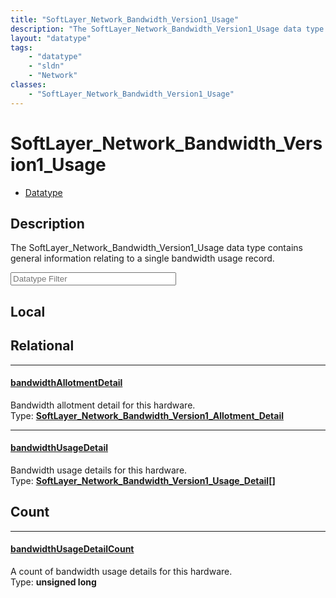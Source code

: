 ```yaml
---
title: "SoftLayer_Network_Bandwidth_Version1_Usage"
description: "The SoftLayer_Network_Bandwidth_Version1_Usage data type contains general information relating to a single bandwidth usa... "
layout: "datatype"
tags:
    - "datatype"
    - "sldn"
    - "Network"
classes:
    - "SoftLayer_Network_Bandwidth_Version1_Usage"
---
```


# SoftLayer_Network_Bandwidth_Version1_Usage
<div id='service-datatype'>
    <ul id='sldn-reference-tabs'>
        <li id='datatype'> <a href='/reference/datatypes/SoftLayer_Network_Bandwidth_Version1_Usage' >Datatype</a></li>
    </ul>
</div>

## Description 


The SoftLayer_Network_Bandwidth_Version1_Usage data type contains general information relating to a single bandwidth usage record. 





<!-- Filer BEGIN -->
<div class="view-filters">
        <div class="clearfix">
            <div class="search-input-box">
                <input placeholder="Datatype Filter" onkeyup="titleSearch(inputId='prop-input', divId='properties', elementClass='prop-row')" 
                    type="text" id="prop-input" value="" size="30" maxlength="128" class="form-text">
            </div>
        </div>
</div>
<!-- Filer END -->

<div id="properties" class="content">
<div id="localProperties" class="prop-content" >

## Local
</div>
<!-- LOCAL PROPERTY END -->

<div id="relationalProperties"  class="prop-content" >

## Relational
<div class="prop-row">

-----
[bandwidthAllotmentDetail]: #bandwidthallotmentdetail
#### [bandwidthAllotmentDetail]
Bandwidth allotment detail for this hardware.  
<span class="type-label">Type: </span>**<a href='/reference/datatypes/SoftLayer_Network_Bandwidth_Version1_Allotment_Detail'>SoftLayer_Network_Bandwidth_Version1_Allotment_Detail </a>**  



</div>
<div class="prop-row">

-----
[bandwidthUsageDetail]: #bandwidthusagedetail
#### [bandwidthUsageDetail]
Bandwidth usage details for this hardware.  
<span class="type-label">Type: </span>**<a href='/reference/datatypes/SoftLayer_Network_Bandwidth_Version1_Usage_Detail'>SoftLayer_Network_Bandwidth_Version1_Usage_Detail[] </a>**  



</div>

## Count
<div class="prop-row">

-----
[bandwidthUsageDetailCount]: #bandwidthusagedetailcount
#### [bandwidthUsageDetailCount]
A count of bandwidth usage details for this hardware.   
<span class="type-label">Type: </span>**unsigned long**  



</div>
</div>


